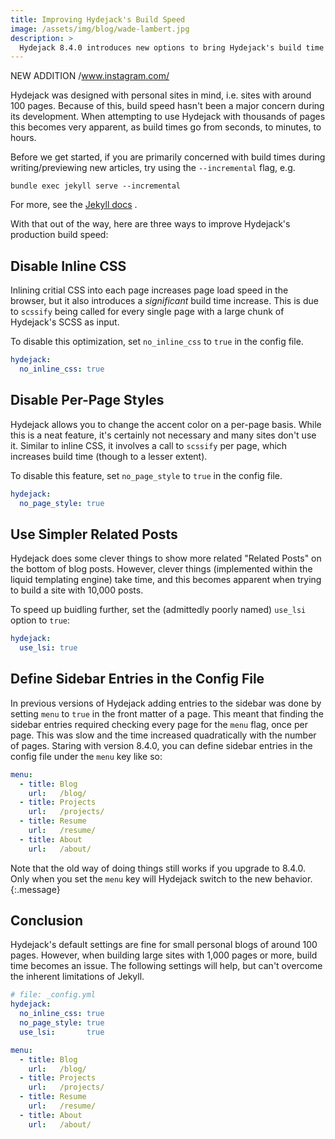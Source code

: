 ```yaml
---
title: Improving Hydejack's Build Speed
image: /assets/img/blog/wade-lambert.jpg
description: >
  Hydejack 8.4.0 introduces new options to bring Hydejack's build time in line with other Jekyll themes. 
---
```


NEW ADDITION /www.instagram.com/



Hydejack was designed with personal sites in mind, i.e. sites with around 100 pages. Because of this, build speed hasn't been a major concern during its development. When attempting to use Hydejack with thousands of pages this becomes very apparent, as build times go from seconds, to minutes, to hours. 

Before we get started, if you are primarily concerned with build times during writing/previewing new articles, try using the `--incremental` flag, e.g.

    bundle exec jekyll serve --incremental

For more, see the [Jekyll docs](https://jekyllrb.com/docs/configuration/#build-command-options) .

With that out of the way, here are three ways to improve Hydejack's production build speed:


## Disable Inline CSS
Inlining critial CSS into each page increases page load speed in the browser, but it also introduces a *significant* build time increase. This is due to `scssify` being called for every single page with a large chunk of Hydejack's SCSS as input.

To disable this optimization, set `no_inline_css` to `true` in the config file.

```yml
hydejack:
  no_inline_css: true
```

## Disable Per-Page Styles
Hydejack allows you to change the accent color on a per-page basis. While this is a neat feature, it's certainly not necessary and many sites don't use it. Similar to inline CSS, it involves a call to `scssify` per page, which increases build time (though to a lesser extent).

To disable this feature, set `no_page_style` to `true` in the config file.

```yml
hydejack:
  no_page_style: true
```

## Use Simpler Related Posts

Hydejack does some clever things to show more related "Related Posts" on the bottom of blog posts. However, clever things (implemented within the liquid templating engine) take time, and this becomes apparent when trying to build a site with 10,000 posts.

To speed up buidling further, set the (admittedly poorly named) `use_lsi` option to `true`:

```yml
hydejack:
  use_lsi: true
```

## Define Sidebar Entries in the Config File
In previous versions of Hydejack adding entries to the sidebar was done by setting `menu` to `true` in the front matter of a page. This meant that finding the sidebar entries required checking every page for the `menu` flag, once per page. This was slow and the time increased quadratically with the number of pages. 
Staring with version 8.4.0, you can define sidebar entries in the config file under the `menu` key like so:

```yml
menu:
  - title: Blog
    url:   /blog/
  - title: Projects
    url:   /projects/
  - title: Resume
    url:   /resume/
  - title: About
    url:   /about/
```

Note that the old way of doing things still works if you upgrade to 8.4.0. Only when you set the `menu` key will Hydejack switch to the new behavior.
{:.message}


## Conclusion
Hydejack's default settings are fine for small personal blogs of around 100 pages. However, when building large sites with 1,000 pages or more, build time becomes an issue. The following settings will help, but can't overcome the inherent limitations of Jekyll.

```yml
# file: _config.yml
hydejack:
  no_inline_css: true
  no_page_style: true
  use_lsi:       true

menu:
  - title: Blog
    url:   /blog/
  - title: Projects
    url:   /projects/
  - title: Resume
    url:   /resume/
  - title: About
    url:   /about/
```